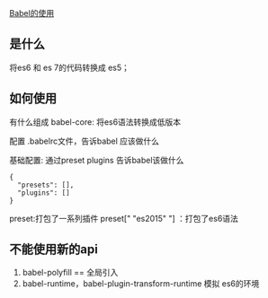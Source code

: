 [Babel的使用
](https://segmentfault.com/a/1190000008159877)

## 是什么
将es6 和 es 7的代码转换成 es5；

## 如何使用
有什么组成
babel-core: 将es6语法转换成低版本

配置 .babelrc文件，告诉babel 应该做什么

基础配置:
通过preset plugins 告诉babel该做什么
```
{
  "presets": [],
  "plugins": []
}
```
preset:打包了一系列插件
preset[" "es2015"
"] ：打包了es6语法

## 不能使用新的api
1. babel-polyfill == 全局引入
2.  babel-runtime，babel-plugin-transform-runtime 模拟 es6的环境
